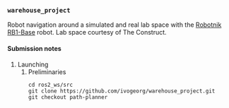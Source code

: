 ### `warehouse_project`

Robot navigation around a simulated and real lab space with the [Robotnik RB1-Base](https://robotnik.eu/products/mobile-robots/rb-1-base/) robot. Lab space courtesy of The Construct.

#### Submission notes

1. Launching
   1. Preliminaries
      ```
      cd ros2_ws/src
      git clone https://github.com/ivogeorg/warehouse_project.git
      git checkout path-planner


